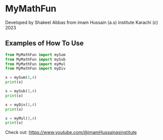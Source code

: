 # MyMathFun

Developed by Shakeel Abbas from imam Hussain (a.s) institute Karachi (c) 2023

## Examples of How To Use 

```python
from MyMathFun import mySum
from MyMathFun import mySub
from MyMathFun import myMul
from MyMathFun import myDiv

x = mySum(3,4)
print(x)

x = mySub(3,4)
print(x)

x = myDiv(3,4)
print(x)

x = myMul(3,4)
print(x)

```


Check out: https://www.youtube.com/@imamHussainasinstitute
